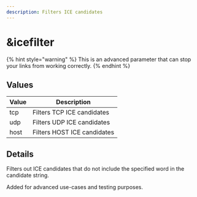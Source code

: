 ```yaml
---
description: Filters ICE candidates
---
```


# \&icefilter

{% hint style="warning" %}
This is an advanced parameter that can stop your links from working correctly.
{% endhint %}

## Values

| Value | Description                 |
| ----- | --------------------------- |
| tcp   | Filters TCP ICE candidates  |
| udp   | Filters UDP ICE candidates  |
| host  | Filters HOST ICE candidates |

## Details

Filters out ICE candidates that do not include the specified word in the candidate string.

Added for advanced use-cases and testing purposes.
